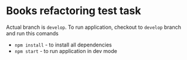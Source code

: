 # Books refactoring test task
Actual branch is `develop`.
To run application, checkout to `develop` branch and run  this comands
- `npm install` - to install all dependencies
- `npm start` - to run application in dev mode
